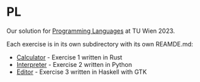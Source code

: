 # PL

Our solution for [Programming Languages](https://tiss.tuwien.ac.at/course/educationDetails.xhtml?dswid=6957&dsrid=318&courseNr=185208&semester=2023S&locale=en) at TU Wien 2023.

Each exercise is in its own subdirectory with its own REAMDE.md:
- [Calculator](https://github.com/flofriday/PL/tree/main/calculator) - Exercise 1 written in Rust
- [Interpreter](https://github.com/flofriday/PL/tree/main/interpreter) - Exercise 2 written in Python
- [Editor](https://github.com/flofriday/PL/tree/main/editor) - Exercise 3 written in Haskell with GTK
